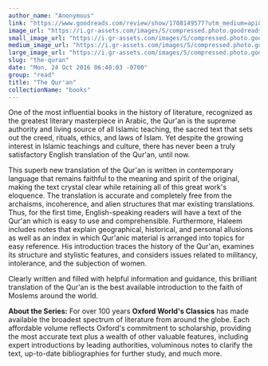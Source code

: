 ```yaml
---
author_name: "Anonymous"
link: "https://www.goodreads.com/review/show/1708149577?utm_medium=api&utm_source=rss"
image_url: "https://i.gr-assets.com/images/S/compressed.photo.goodreads.com/books/1428683030l/3764097._SY75_.jpg"
small_image_url: "https://i.gr-assets.com/images/S/compressed.photo.goodreads.com/books/1428683030l/3764097._SY75_.jpg"
medium_image_url: "https://i.gr-assets.com/images/S/compressed.photo.goodreads.com/books/1428683030l/3764097._SX98_.jpg"
large_image_url: "https://i.gr-assets.com/images/S/compressed.photo.goodreads.com/books/1428683030l/3764097.jpg"
slug: "the-quran"
date: "Mon, 24 Oct 2016 06:40:03 -0700"
group: "read"
title: "The Qur'an"
collectionName: "books"
---
```

One of the most influential books in the history of literature, recognized as the greatest literary masterpiece in Arabic, the Qur'an is the supreme authority and living source of all Islamic teaching, the sacred text that sets out the creed, rituals, ethics, and laws of Islam. Yet despite the growing interest in Islamic teachings and culture, there has never been a truly satisfactory English translation of the Qur'an, until now.  
  
This superb new translation of the Qur'an is written in contemporary language that remains faithful to the meaning and spirit of the original, making the text crystal clear while retaining all of this great work's eloquence. The translation is accurate and completely free from the archaisms, incoherence, and alien structures that mar existing translations. Thus, for the first time, English-speaking readers will have a text of the Qur'an which is easy to use and comprehensible. Furthermore, Haleem includes notes that explain geographical, historical, and personal allusions as well as an index in which Qur'anic material is arranged into topics for easy reference. His introduction traces the history of the Qur'an, examines its structure and stylistic features, and considers issues related to militancy, intolerance, and the subjection of women.  
  
Clearly written and filled with helpful information and guidance, this brilliant translation of the Qur'an is the best available introduction to the faith of Moslems around the world.  
  
**About the Series:**  For over 100 years **Oxford World's Classics** has made available the broadest spectrum of literature from around the globe. Each affordable volume reflects Oxford's commitment to scholarship, providing the most accurate text plus a wealth of other valuable features, including expert introductions by leading authorities, voluminous notes to clarify the text, up-to-date bibliographies for further study, and much more.